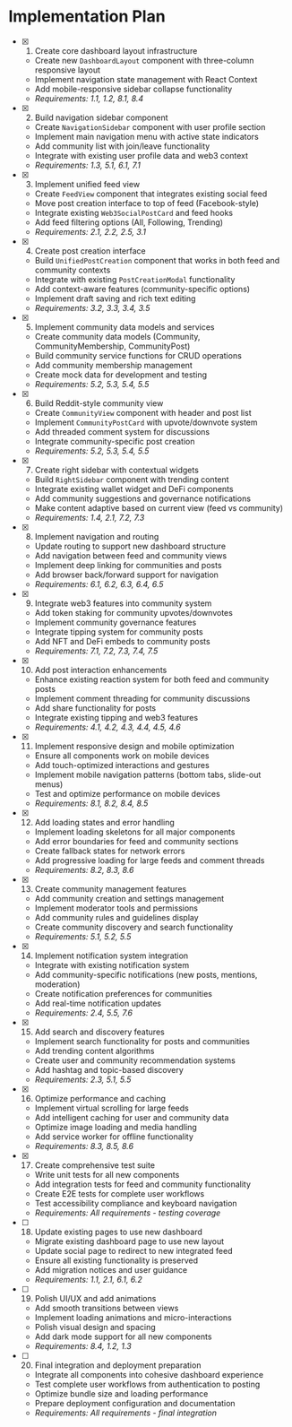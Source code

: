 # Implementation Plan

- [x] 1. Create core dashboard layout infrastructure
  - Create new `DashboardLayout` component with three-column responsive layout
  - Implement navigation state management with React Context
  - Add mobile-responsive sidebar collapse functionality
  - _Requirements: 1.1, 1.2, 8.1, 8.4_

- [x] 2. Build navigation sidebar component
  - Create `NavigationSidebar` component with user profile section
  - Implement main navigation menu with active state indicators
  - Add community list with join/leave functionality
  - Integrate with existing user profile data and web3 context
  - _Requirements: 1.3, 5.1, 6.1, 7.1_

- [x] 3. Implement unified feed view
  - Create `FeedView` component that integrates existing social feed
  - Move post creation interface to top of feed (Facebook-style)
  - Integrate existing `Web3SocialPostCard` and feed hooks
  - Add feed filtering options (All, Following, Trending)
  - _Requirements: 2.1, 2.2, 2.5, 3.1_

- [x] 4. Create post creation interface
  - Build `UnifiedPostCreation` component that works in both feed and community contexts
  - Integrate with existing `PostCreationModal` functionality
  - Add context-aware features (community-specific options)
  - Implement draft saving and rich text editing
  - _Requirements: 3.2, 3.3, 3.4, 3.5_

- [x] 5. Implement community data models and services
  - Create community data models (Community, CommunityMembership, CommunityPost)
  - Build community service functions for CRUD operations
  - Add community membership management
  - Create mock data for development and testing
  - _Requirements: 5.2, 5.3, 5.4, 5.5_

- [x] 6. Build Reddit-style community view
  - Create `CommunityView` component with header and post list
  - Implement `CommunityPostCard` with upvote/downvote system
  - Add threaded comment system for discussions
  - Integrate community-specific post creation
  - _Requirements: 5.2, 5.3, 5.4, 5.5_

- [x] 7. Create right sidebar with contextual widgets
  - Build `RightSidebar` component with trending content
  - Integrate existing wallet widget and DeFi components
  - Add community suggestions and governance notifications
  - Make content adaptive based on current view (feed vs community)
  - _Requirements: 1.4, 2.1, 7.2, 7.3_

- [x] 8. Implement navigation and routing
  - Update routing to support new dashboard structure
  - Add navigation between feed and community views
  - Implement deep linking for communities and posts
  - Add browser back/forward support for navigation
  - _Requirements: 6.1, 6.2, 6.3, 6.4, 6.5_

- [x] 9. Integrate web3 features into community system
  - Add token staking for community upvotes/downvotes
  - Implement community governance features
  - Integrate tipping system for community posts
  - Add NFT and DeFi embeds to community posts
  - _Requirements: 7.1, 7.2, 7.3, 7.4, 7.5_

- [x] 10. Add post interaction enhancements
  - Enhance existing reaction system for both feed and community posts
  - Implement comment threading for community discussions
  - Add share functionality for posts
  - Integrate existing tipping and web3 features
  - _Requirements: 4.1, 4.2, 4.3, 4.4, 4.5, 4.6_

- [x] 11. Implement responsive design and mobile optimization
  - Ensure all components work on mobile devices
  - Add touch-optimized interactions and gestures
  - Implement mobile navigation patterns (bottom tabs, slide-out menus)
  - Test and optimize performance on mobile devices
  - _Requirements: 8.1, 8.2, 8.4, 8.5_

- [x] 12. Add loading states and error handling
  - Implement loading skeletons for all major components
  - Add error boundaries for feed and community sections
  - Create fallback states for network errors
  - Add progressive loading for large feeds and comment threads
  - _Requirements: 8.2, 8.3, 8.6_

- [x] 13. Create community management features
  - Add community creation and settings management
  - Implement moderator tools and permissions
  - Add community rules and guidelines display
  - Create community discovery and search functionality
  - _Requirements: 5.1, 5.2, 5.5_

- [x] 14. Implement notification system integration
  - Integrate with existing notification system
  - Add community-specific notifications (new posts, mentions, moderation)
  - Create notification preferences for communities
  - Add real-time notification updates
  - _Requirements: 2.4, 5.5, 7.6_

- [x] 15. Add search and discovery features
  - Implement search functionality for posts and communities
  - Add trending content algorithms
  - Create user and community recommendation systems
  - Add hashtag and topic-based discovery
  - _Requirements: 2.3, 5.1, 5.5_

- [x] 16. Optimize performance and caching
  - Implement virtual scrolling for large feeds
  - Add intelligent caching for user and community data
  - Optimize image loading and media handling
  - Add service worker for offline functionality
  - _Requirements: 8.3, 8.5, 8.6_

- [x] 17. Create comprehensive test suite





  - Write unit tests for all new components
  - Add integration tests for feed and community functionality
  - Create E2E tests for complete user workflows
  - Test accessibility compliance and keyboard navigation
  - _Requirements: All requirements - testing coverage_



- [ ] 18. Update existing pages to use new dashboard


  - Migrate existing dashboard page to use new layout
  - Update social page to redirect to new integrated feed
  - Ensure all existing functionality is preserved
  - Add migration notices and user guidance
  - _Requirements: 1.1, 2.1, 6.1, 6.2_

- [ ] 19. Polish UI/UX and add animations
  - Add smooth transitions between views
  - Implement loading animations and micro-interactions
  - Polish visual design and spacing
  - Add dark mode support for all new components
  - _Requirements: 8.4, 1.2, 1.3_

- [ ] 20. Final integration and deployment preparation
  - Integrate all components into cohesive dashboard experience
  - Test complete user workflows from authentication to posting
  - Optimize bundle size and loading performance
  - Prepare deployment configuration and documentation
  - _Requirements: All requirements - final integration_